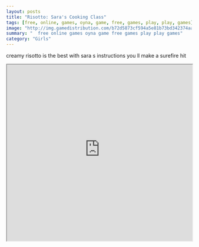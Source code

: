 ```yaml
---
layout: posts
title: "Risotto: Sara's Cooking Class"
tags: [free, online, games, oyna, game, free, games, play, play, games]
image: "http://img.gamedistribution.com/b72d5873cf594a5e81b73bd342374aa7.jpg"
summary: "  free online games oyna game free games play play games"
category: "Girls"
---
```


creamy risotto is the best with sara s instructions you ll make a surefire hit

<iframe width="100%" height="480px;" src="http://flash.gamedistribution.com?game=b72d5873cf594a5e81b73bd342374aa7"></iframe>